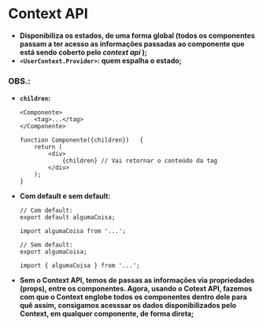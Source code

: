 # Context API

- **Disponibiliza os estados, de uma forma global (todos os componentes passam a ter acesso as informações passadas ao componente que está sendo coberto pelo _context api_ );**
- **`<UserContext.Provider>`: quem espalha o estado;**



### OBS.:

- **`children`:**

  ```react
  <Componente>
      <tag>...</tag>
  </Componente>
  
  function Componente({children})	{
      return (
          <div>
              {children} // Vai retornar o conteúdo da tag
          </div>
      );
  }
  ```




- **Com default e sem default:**

  ```react
  // Com default:
  export default algumaCoisa;
  
  import algumaCoisa from '...';
  
  // Sem default:
  export algumaCoisa;
  
  import { algumaCoisa } from '...';
  ```



- **Sem o Context API, temos de passas as informações via propriedades (props), entre os componentes. Agora, usando o Cotext API, fazemos com que o Context englobe todos os componentes dentro dele para quê assim, consigamos acesssar os dados disponibilizados pelo Context, em qualquer componente, de forma direta;**